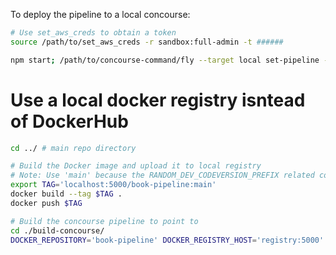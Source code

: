 To deploy the pipeline to a local concourse:

```sh
# Use set_aws_creds to obtain a token
source /path/to/set_aws_creds -r sandbox:full-admin -t ######

npm start; /path/to/concourse-command/fly --target local set-pipeline --pipeline webhost-pipeline --config ./build-web.yml

```

# Use a local docker registry isntead of DockerHub

```sh
cd ../ # main repo directory

# Build the Docker image and upload it to local registry
# Note: Use 'main' because the RANDOM_DEV_CODEVERSION_PREFIX related code assumes this tag name
export TAG='localhost:5000/book-pipeline:main'
docker build --tag $TAG .
docker push $TAG

# Build the concourse pipeline to point to
cd ./build-concourse/
DOCKER_REPOSITORY='book-pipeline' DOCKER_REGISTRY_HOST='registry:5000' CODE_VERSION='main' npm start
```

